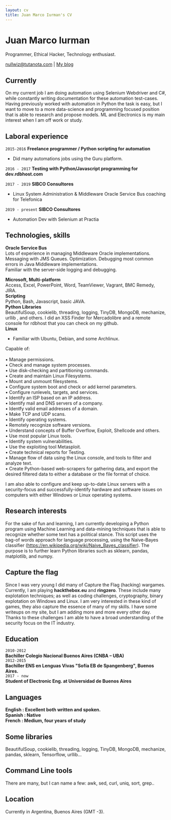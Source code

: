 ```yaml
---
layout: cv
title: Juan Marco Iurman's CV
---
```

# Juan Marco Iurman
Programmer, Ethical Hacker, Technology enthusiast.

<div id="webaddress">
<a href="nullwiz@tutanota.com">nullwiz@tutanota.com</a>
| <a href="http://nullsecblog.wordpress.com">My blog</a>
</div>


## Currently

On my current job I am doing automation using Selenium Webdriver and C#, while constantly writing documentation for these automation test-cases. 
Having previously worked with automation in Python the task is easy, but I want to move to a more data-science and programming focused position that is able to research 
and propose models. ML and Electronics is my main interest when I am off work or study.  
 



## Laboral experience

``2015-2016``
__Freelance programmer / Python scripting for automation__
- Did many automations jobs using the Guru platform.
 
`2016 - 2017`
__Testing with Python/Javascript programming for dev.rdbhost.com__

`2017 - 2019`
__SIBCO Consultores__
- Linux System Administration & Middleware Oracle Service Bus coaching for Telefonica

`2019 - present`
__SIBCO Consultores__
- Automation Dev with Selenium at Practia

## Technologies, skills
__Oracle Service Bus__ <br/>
Lots of experience in managing Middleware Oracle implementations.<br/> 
Messaging with JMS Queues. Optimization. Debugging most common errors in Java Middleware implementations.<br/> 
Familiar with the server-side logging and debugging.

__Microsoft, Multi-platform__<br/>
Access, Excel, PowerPoint, Word, TeamViewer, Vagrant, BMC Remedy, JIRA.<br/>
__Scripting__<br/>
Python, Bash, Javascript, basic JAVA.<br/>
__Python Libraries__<br/>
BeautifulSoup, cookielib, threading, logging, TinyDB, MongoDB, mechanize, urllib , and others.
I did an XSS Finder for Mercadolibre and a remote console for rdbhost that you can check on my github.<br/>
__Linux__<br/>
- Familiar with Ubuntu, Debian, and some Archlinux.<br/>

Capable of:<br/>		
•	Manage permissions.<br/>
•	Check and manage system processes.<br/> 
•	Use disk-checking and partitioning commands.<br/>
•	Create and maintain Linux Filesystems.<br/>
•	Mount and unmount filesystems.<br/>
•	Configure system boot and check or add kernel parameters.<br/>
•	Configure runlevels, targets, and services.<br/>
•	Identify an ISP based on an IP address.<br/>
•	Identify mail and DNS servers of a company.<br/>
•	Identfy valid email addresses of a domain.<br/>
•	Make TCP and UDP scans.<br/>
•	Identify operating systems.<br/>
•	Remotely recognize software versions.  
•	Understand concepts of Buffer Overflow, Exploit, Shellcode and others. <br/>
•	Use most popular Linux tools.<br/>
•	Identify system vulnerabilities.<br/>
•	Use the exploiting tool Metasploit.<br/>
•	Create technical reports for Testing.<br/>
•	Manage flow of data using the Linux  console, and tools to filter and analyze text.<br/>
•	Create Python-based web-scrapers for gathering data, and export the desired filtered data to either a database or the file format of choice. <br/> 

I am also able to configure and keep up-to-date Linux servers with a security-focus and successfully-identify hardware and software issues on computers with either Windows or Linux operating systems.<br/> 



## Research interests
For the sake of fun and learning, I am currently developing a Python program using Machine Learning and data-mining techniques that is able to recognize whether some text has a political stance.
This script uses the bag-of words approach for language processing, using the Naive-Bayes classifier (https://en.wikipedia.org/wiki/Naive_Bayes_classifier). 
The purpose is to further learn Python libraries such as sklearn, pandas, matplotlib, and numpy.


## Capture the flag

Since I was very young I did many of Capture the Flag (hacking) wargames. Currently, I am playing __hackthebox.eu__ and __ringzero__. These include many explotation techniques; as well as coding challenges, cryptography, binary explotation on Windows and Linux. I am very interested in these kind of games, they also capture the essence of many of my skills. I have some writeups on my site, but I am adding more and more every other day. Thanks to these challenges I am able to have a broad understanding of the security focus on the IT industry. 





## Education

`2010-2012`<br/>
__Bachiller Colegio Nacional Buenos Aires (CNBA – UBA)__<br/>
`2012-2015`<br/>
__Bachiller ENS en Lenguas Vivas "Sofía EB de Spangenberg", Buenos Aires.__<br/>
`2017 - now`<br/>
__Student of Electronic Eng.  at  Universidad de Buenos Aires__<br/>



## Languages
__English : Excellent both written and spoken.__<br/>
__Spanish : Native__<br/>
__French  : Medium, four years of study__<br/>

## Some libraries
BeautifulSoup, cookielib, threading, logging, TinyDB, MongoDB, mechanize, pandas, sklearn, Tensorflow, urllib...

## Command Line tools
There are many, but I can name a few: 
awk, sed, curl, uniq, sort, grep..


## Location 

Currently in Argentina, Buenos Aires (GMT -3). 


